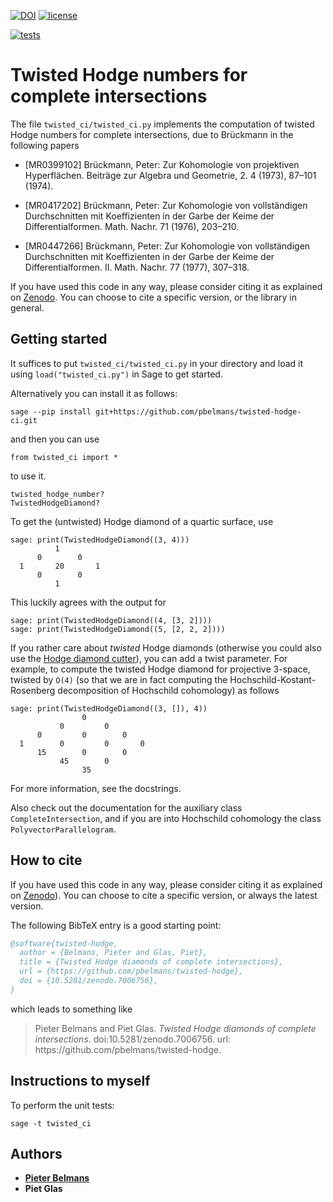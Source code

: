 [![DOI](https://zenodo.org/badge/220016736.svg)](https://zenodo.org/badge/latestdoi/220016736)
[![license](https://badgen.net/github/license/pbelmans/twisted-hodge-ci)](https://github.com/pbelmans/twisted-hodge-ci/blob/master/LICENSE)

[![tests](https://github.com/pbelmans/twisted-hodge-ci/actions/workflows/tests.yml/badge.svg)](https://github.com/pbelmans/twisted-hodge-ci/actions)

# Twisted Hodge numbers for complete intersections

The file `twisted_ci/twisted_ci.py` implements the computation of twisted Hodge numbers for complete intersections, due to Brückmann in the following papers

* [MR0399102] Brückmann, Peter: Zur Kohomologie von projektiven Hyperflächen.
  Beiträge zur Algebra und Geometrie, 2. 4 (1973), 87–101 (1974).

* [MR0417202] Brückmann, Peter: Zur Kohomologie von vollständigen Durchschnitten mit Koeffizienten in der Garbe der Keime der Differentialformen.
  Math. Nachr. 71 (1976), 203–210.

* [MR0447266] Brückmann, Peter: Zur Kohomologie von vollständigen Durchschnitten mit Koeffizienten in der Garbe der Keime der Differentialformen. II.
  Math. Nachr. 77 (1977), 307–318.

If you have used this code in any way, please consider citing it as explained on [Zenodo](https://doi.org/10.5281/zenodo.7006757). You can choose to cite a specific version, or the library in general.

## Getting started

It suffices to put ``twisted_ci/twisted_ci.py`` in your directory and load it using ``load("twisted_ci.py")`` in Sage to get started.

Alternatively you can install it as follows:

``sage --pip install git+https://github.com/pbelmans/twisted-hodge-ci.git``

and then you can use

``from twisted_ci import *``

to use it.

```
twisted_hodge_number?
TwistedHodgeDiamond?
```

To get the (untwisted) Hodge diamond of a quartic surface, use

```sage
sage: print(TwistedHodgeDiamond((3, 4)))
          1
      0        0
  1       20       1
      0        0
          1
```

This luckily agrees with the output for

```sage
sage: print(TwistedHodgeDiamond((4, [3, 2])))
sage: print(TwistedHodgeDiamond((5, [2, 2, 2])))
```

If you rather care about *twisted* Hodge diamonds (otherwise you could also use the [Hodge diamond cutter](https://github.com/pbelmans/hodge-diamond-cutter)), you can add a twist parameter. For example, to compute the twisted Hodge diamond for projective 3-space, twisted by `O(4)` (so that we are in fact computing the Hochschild-Kostant-Rosenberg decomposition of Hochschild cohomology) as follows

```sage
sage: print(TwistedHodgeDiamond((3, []), 4))
                0
           0         0
      0         0        0
  1        0         0       0
      15        0        0
           45        0
                35
```

For more information, see the docstrings.

Also check out the documentation for the auxiliary class `CompleteIntersection`, and if you are into Hochschild cohomology the class `PolyvectorParallelogram`.


## How to cite

If you have used this code in any way, please consider citing it as explained on [Zenodo](https://zenodo.org/records/7006757)). You can choose to cite a specific version, or always the latest version.

The following BibTeX entry is a good starting point:

```bibtex
@software{twisted-hodge,
  author = {Belmans, Pieter and Glas, Piet},
  title = {Twisted Hodge diamonds of complete intersections},
  url = {https://github.com/pbelmans/twisted-hodge},
  doi = {10.5281/zenodo.7006756},
}
```

which leads to something like

> Pieter Belmans and Piet Glas. _Twisted Hodge diamonds of complete intersections_. doi:10.5281/zenodo.7006756. url: ht<span>tps://github.com/pbelmans/twisted-hodge.


## Instructions to myself

To perform the unit tests:

```
sage -t twisted_ci
```

## Authors

* [**Pieter Belmans**](https://pbelmans.ncag.info)
* **Piet Glas**

